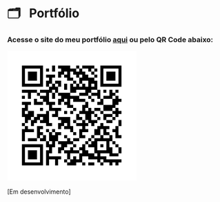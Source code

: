 # 🗂 &nbsp; Portfólio 
 
### Acesse o site do meu portfólio [aqui](https://gabriela-gnsales.github.io/portfolio-pessoal/) ou pelo QR Code abaixo:

![alt text](/img/qr-code-site.png)

[Em desenvolvimento]
